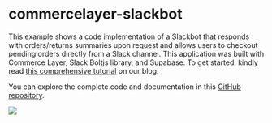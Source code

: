 # commercelayer-slackbot

This example shows a code implementation of a Slackbot that responds with orders/returns summaries upon request and allows users to checkout pending orders directly from a Slack channel. This application was built with Commerce Layer, Slack Boltjs library, and Supabase. To get started, kindly read [this comprehensive tutorial](https://commercelayer.io/blog/how-we-built-the-commerce-layer-slackbot-with-node-js-and-slack-api) on our blog.

You can explore the complete code and documentation in this [GitHub repository](https://github.com/commercelayer/commercelayer-slackbot).

![](https://www.datocms-assets.com/35053/1680541041-screenshot-2023-03-20-at-19-26-51.png)

